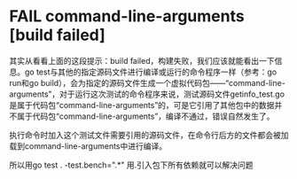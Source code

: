 # FAIL    command-line-arguments [build failed]
其实从看看上面的这段提示：build failed，构建失败，我们应该就能看出一下信息。go test与其他的指定源码文件进行编译或运行的命令程序一样（参考：go run和go build），会为指定的源码文件生成一个虚拟代码包——“command-line-arguments”，对于运行这次测试的命令程序来说，测试源码文件getinfo_test.go是属于代码包“command-line-arguments”的，可是它引用了其他包中的数据并不属于代码包“command-line-arguments”，编译不通过，错误自然发生了。

执行命令时加入这个测试文件需要引用的源码文件，在命令行后方的文件都会被加载到command-line-arguments中进行编译。

所以用go test . -test.bench=".*" 用.引入包下所有依赖就可以解决问题

